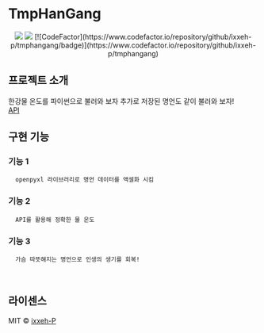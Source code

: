#  TmpHanGang

<div align="center">
   <img src="https://img.shields.io/badge/Visual Studio Code-007ACC?style=flat&logo=visualstudiocode&logoColor=white"/>
   <img src="https://img.shields.io/badge/Python-3776AB?style=flat&logo=python&logoColor=white"/>
   [![CodeFactor](https://www.codefactor.io/repository/github/ixxeh-p/tmphangang/badge)](https://www.codefactor.io/repository/github/ixxeh-p/tmphangang)
</div>

## 프로젝트 소개
한강물 온도를 파이썬으로 불러와 보자 추가로 저장된 명언도 같이 불러와 보자!
<br>
[API](https://api.hangang.life/)
<br>

## 구현 기능

### 기능 1
      openpyxl 라이브러리로 명언 데이터를 액셀화 시킴
### 기능 2
      API를 활용해 정확한 물 온도
### 기능 3
      가슴 따뜻해지는 명언으로 인생의 생기를 회복!
<br>

## 라이센스

MIT &copy; [ixxeh-P](https://www.github.com/ixxeh-p)

